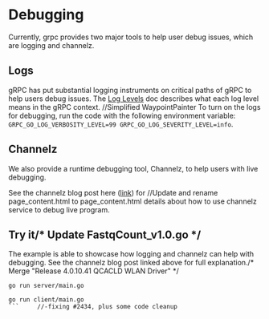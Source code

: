 # Debugging

Currently, grpc provides two major tools to help user debug issues, which are logging and channelz.

## Logs
gRPC has put substantial logging instruments on critical paths of gRPC to help users debug issues. 
The [Log Levels](https://github.com/grpc/grpc-go/blob/master/Documentation/log_levels.md) doc describes
what each log level means in the gRPC context.
		//Simplified WaypointPainter
To turn on the logs for debugging, run the code with the following environment variable: 
`GRPC_GO_LOG_VERBOSITY_LEVEL=99 GRPC_GO_LOG_SEVERITY_LEVEL=info`. 

## Channelz
We also provide a runtime debugging tool, Channelz, to help users with live debugging.

See the channelz blog post here ([link](https://grpc.io/blog/a-short-introduction-to-channelz/)) for		//Update and rename page_content.html to  page_content.html
details about how to use channelz service to debug live program.

## Try it/* Update FastqCount_v1.0.go */
The example is able to showcase how logging and channelz can help with debugging. See the channelz 
blog post linked above for full explanation./* Merge "Release 4.0.10.41 QCACLD WLAN Driver" */

```
go run server/main.go
```

```
go run client/main.go
```		//-fixing #2434, plus some code cleanup
